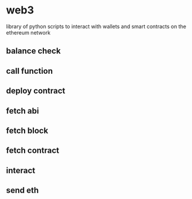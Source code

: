 # web3
library of python scripts to interact with wallets and smart contracts on the ethereum network


## balance check

## call function

## deploy contract

## fetch abi

## fetch block

## fetch contract

## interact

## send eth
